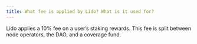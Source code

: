 ```yaml
---
title: What fee is applied by Lido? What is it used for?
---
```



Lido applies a 10% fee on a user’s staking rewards. This fee is split between node operators, the DAO, and a coverage fund.